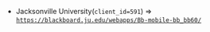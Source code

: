  - Jacksonville University(`client_id=591`) => [`https://blackboard.ju.edu/webapps/Bb-mobile-bb_bb60/`](https://blackboard.ju.edu/webapps/Bb-mobile-bb_bb60/)

